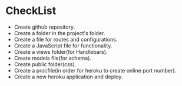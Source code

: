 # CheckList

- Create github repository.
- Create a folder in the project's folder.
- Create a file for routes and configurations.
- Create a JavaScript file for functionality.
- Create a views folder(for Handlebars).
- Create models file(for schema).
- Create public folder(css).
- Create a procfile(in order for heroku to create online port number).
- Create a new heroku application and deploy.
